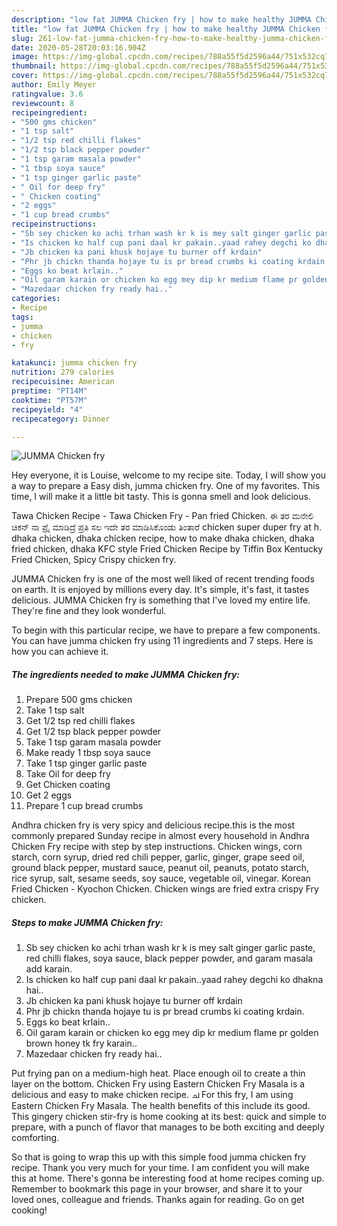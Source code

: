 ```yaml
---
description: "low fat JUMMA Chicken fry | how to make healthy JUMMA Chicken fry"
title: "low fat JUMMA Chicken fry | how to make healthy JUMMA Chicken fry"
slug: 261-low-fat-jumma-chicken-fry-how-to-make-healthy-jumma-chicken-fry
date: 2020-05-28T20:03:16.904Z
image: https://img-global.cpcdn.com/recipes/788a55f5d2596a44/751x532cq70/jumma-chicken-fry-recipe-main-photo.jpg
thumbnail: https://img-global.cpcdn.com/recipes/788a55f5d2596a44/751x532cq70/jumma-chicken-fry-recipe-main-photo.jpg
cover: https://img-global.cpcdn.com/recipes/788a55f5d2596a44/751x532cq70/jumma-chicken-fry-recipe-main-photo.jpg
author: Emily Meyer
ratingvalue: 3.6
reviewcount: 8
recipeingredient:
- "500 gms chicken"
- "1 tsp salt"
- "1/2 tsp red chilli flakes"
- "1/2 tsp black pepper powder"
- "1 tsp garam masala powder"
- "1 tbsp soya sauce"
- "1 tsp ginger garlic paste"
- " Oil for deep fry"
- " Chicken coating"
- "2 eggs"
- "1 cup bread crumbs"
recipeinstructions:
- "Sb sey chicken ko achi trhan wash kr k is mey salt ginger garlic paste, red chilli flakes, soya sauce, black pepper powder, and garam masala add karain."
- "Is chicken ko half cup pani daal kr pakain..yaad rahey degchi ko dhakna hai.."
- "Jb chicken ka pani khusk hojaye tu burner off krdain"
- "Phr jb chickn thanda hojaye tu is pr bread crumbs ki coating krdain."
- "Eggs ko beat krlain.."
- "Oil garam karain or chicken ko egg mey dip kr medium flame pr golden brown honey tk fry karain.."
- "Mazedaar chicken fry ready hai.."
categories:
- Recipe
tags:
- jumma
- chicken
- fry

katakunci: jumma chicken fry 
nutrition: 279 calories
recipecuisine: American
preptime: "PT14M"
cooktime: "PT57M"
recipeyield: "4"
recipecategory: Dinner

---
```



![JUMMA Chicken fry](https://img-global.cpcdn.com/recipes/788a55f5d2596a44/751x532cq70/jumma-chicken-fry-recipe-main-photo.jpg)

Hey everyone, it is Louise, welcome to my recipe site. Today, I will show you a way to prepare a Easy dish, jumma chicken fry. One of my favorites. This time, I will make it a little bit tasty. This is gonna smell and look delicious.

Tawa Chicken Recipe - Tawa Chicken Fry - Pan fried Chicken. ಈ ತರ ಮನೇಲಿ ಚಿಕನ್ ನಾ ಪ್ರೈ ಮಾಡಿದ್ರೆ ಪ್ರತಿ ಸಲ ಇದೇ ತರ ಮಾಡಿಸಿಕೊಂಡು ತಿಂತಾರೆ chicken super duper fry at h. dhaka chicken, dhaka chicken recipe, how to make dhaka chicken, dhaka fried chicken, dhaka KFC style Fried Chicken Recipe by Tiffin Box Kentucky Fried Chicken, Spicy Crispy chicken fry.

JUMMA Chicken fry is one of the most well liked of recent trending foods on earth. It is enjoyed by millions every day. It's simple, it's fast, it tastes delicious. JUMMA Chicken fry is something that I've loved my entire life. They're fine and they look wonderful.


To begin with this particular recipe, we have to prepare a few components. You can have jumma chicken fry using 11 ingredients and 7 steps. Here is how you can achieve it.

<!--inarticleads1-->

##### The ingredients needed to make JUMMA Chicken fry:

1. Prepare 500 gms chicken
1. Take 1 tsp salt
1. Get 1/2 tsp red chilli flakes
1. Get 1/2 tsp black pepper powder
1. Take 1 tsp garam masala powder
1. Make ready 1 tbsp soya sauce
1. Take 1 tsp ginger garlic paste
1. Take  Oil for deep fry
1. Get  Chicken coating
1. Get 2 eggs
1. Prepare 1 cup bread crumbs


Andhra chicken fry is very spicy and delicious recipe.this is the most commonly prepared Sunday recipe in almost every household in Andhra Chicken Fry recipe with step by step instructions. Chicken wings, corn starch, corn syrup, dried red chili pepper, garlic, ginger, grape seed oil, ground black pepper, mustard sauce, peanut oil, peanuts, potato starch, rice syrup, salt, sesame seeds, soy sauce, vegetable oil, vinegar. Korean Fried Chicken - Kyochon Chicken. Chicken wings are fried extra crispy Fry chicken. 

<!--inarticleads2-->

##### Steps to make JUMMA Chicken fry:

1. Sb sey chicken ko achi trhan wash kr k is mey salt ginger garlic paste, red chilli flakes, soya sauce, black pepper powder, and garam masala add karain.
1. Is chicken ko half cup pani daal kr pakain..yaad rahey degchi ko dhakna hai..
1. Jb chicken ka pani khusk hojaye tu burner off krdain
1. Phr jb chickn thanda hojaye tu is pr bread crumbs ki coating krdain.
1. Eggs ko beat krlain..
1. Oil garam karain or chicken ko egg mey dip kr medium flame pr golden brown honey tk fry karain..
1. Mazedaar chicken fry ready hai..


Put frying pan on a medium-high heat. Place enough oil to create a thin layer on the bottom. Chicken Fry using Eastern Chicken Fry Masala is a delicious and easy to make chicken recipe. ച For this fry, I am using Eastern Chicken Fry Masala. The health benefits of this include its good. This gingery chicken stir-fry is home cooking at its best: quick and simple to prepare, with a punch of flavor that manages to be both exciting and deeply comforting. 

So that is going to wrap this up with this simple food jumma chicken fry recipe. Thank you very much for your time. I am confident you will make this at home. There's gonna be interesting food at home recipes coming up. Remember to bookmark this page in your browser, and share it to your loved ones, colleague and friends. Thanks again for reading. Go on get cooking!
